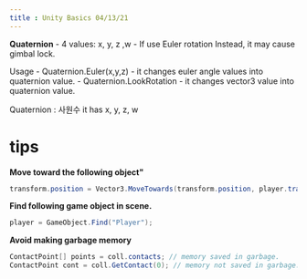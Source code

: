 ```yaml
---
title : Unity Basics 04/13/21
---
```






**Quaternion**
    - 4 values: x, y, z ,w
    - If use Euler rotation Instead, it may cause gimbal lock.

Usage
    - Quaternion.Euler(x,y,z) 
        - it changes euler angle values into quaternion value.
    - Quaternion.LookRotation
        - it changes vector3 value into quaternion value.

Quaternion : 사원수
it has x, y, z, w



# tips

**Move toward the following object"**
```cs
transform.position = Vector3.MoveTowards(transform.position, player.transform.position, 5 * Time.deltaTime);
```


**Find following game object in scene.**
```cs
player = GameObject.Find("Player");
```

**Avoid making garbage memory**
```cs
ContactPoint[] points = coll.contacts; // memory saved in garbage.
ContactPoint cont = coll.GetContact(0); // memory not saved in garbage.
```



